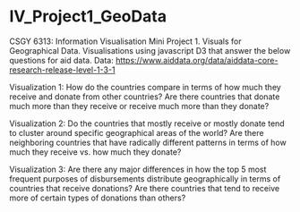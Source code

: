 # IV_Project1_GeoData
CSGY 6313: Information Visualisation Mini Project 1. Visuals for Geographical Data.
Visualisations using javascript D3 that answer the below questions for aid data.
Data: https://www.aiddata.org/data/aiddata-core-research-release-level-1-3-1


Visualization 1: How do the countries compare in terms of how much they receive and donate from other countries? Are there countries that donate much more than they receive or receive much more than they donate?

Visualization 2: Do the countries that mostly receive or mostly donate tend to cluster around specific geographical areas of the world? Are there neighboring countries that have radically different patterns in terms of how much they receive vs. how much they donate?

Visualization 3: Are there any major differences in how the top 5 most frequent purposes of disbursements distribute geographically in terms of  countries that receive donations? Are there countries that tend to receive more of certain types of donations than others?

